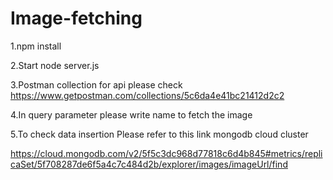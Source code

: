 # Image-fetching
1.npm install

2.Start node server.js

3.Postman collection for api please check
https://www.getpostman.com/collections/5c6da4e41bc21412d2c2

4.In query parameter please write name to fetch the image

5.To check data insertion Please refer to this link mongodb cloud cluster

https://cloud.mongodb.com/v2/5f5c3dc968d77818c6d4b845#metrics/replicaSet/5f708287de6f5a4c7c484d2b/explorer/images/imageUrl/find
